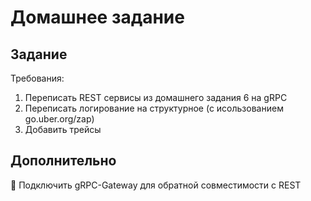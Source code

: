 # Домашнее задание

## Задание

Требования:

1. Переписать REST сервисы из домашнего задания 6 на gRPC
2. Переписать логирование на структурное (с исользованием go.uber.org/zap)
3. Добавить трейсы

## Дополнительно

💎 Подключить gRPC-Gateway для обратной совместимости с REST
